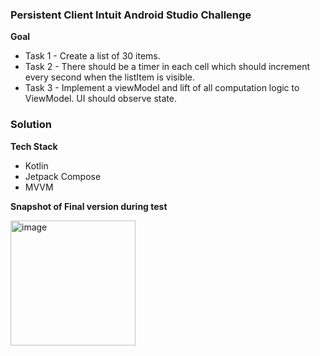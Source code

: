 ### Persistent Client Intuit Android Studio Challenge
**Goal**
- Task 1 - Create a list of 30 items.
- Task 2 - There should be a timer in each cell which should increment every second when the listItem is visible.
- Task 3 - Implement a viewModel and lift of all computation logic to ViewModel. UI should observe state.


### Solution
**Tech Stack**
- Kotlin
- Jetpack Compose
- MVVM

**Snapshot of Final version during test**

<img width="200" alt="image" src="https://github.com/user-attachments/assets/9bed8112-0105-446f-ab09-2b8728fac31c" />
